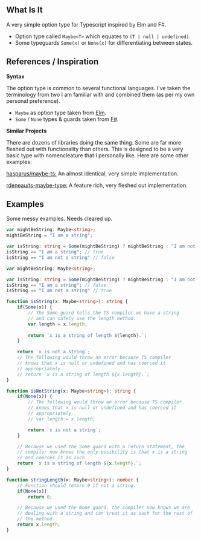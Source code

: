 ## What Is It

A very simple option type for Typescript inspired by Elm and F#.
- Option type called `Maybe<T>` which equates to `(T | null | undefined)`.
- Some typeguards `Some(x)` or `None(x)` for differentiating between states.

## References / Inspiration

**Syntax**

The option type is common to several functional languages. I've taken the
terminology from two I am familiar with and combined them (as per my own
personal preference).
- ```Maybe``` as option type taken from [Elm](https://package.elm-lang.org/packages/elm/core/latest/Maybe).
- ```Some``` / ```None``` types & guards taken from [F#](https://learn.microsoft.com/en-us/dotnet/fsharp/language-reference/options).

**Similar Projects**

There are dozens of libraries doing the same thing. Some are far more fleshed out with
functionality than others. This is designed to be a very basic type with nomencleature
that I personally like. Here are some other examples:

[hasparus/maybe-ts:](https://github.com/hasparus/maybe-ts) An almost identical, very simple implementation.

[rdeneau/ts-maybe-type:](https://github.com/rdeneau/ts-maybe-type) A feature rich, very fleshed out implementation.

## Examples

Some messy examples. Needs cleared up. 

```typescript
var mightBeString: Maybe<string>;
mightBeString = "I am a string";

var isString: string = Some(mightBeString) ? mightBeString : "I am not a string";
isString == "I am a string"; // true
isString == "I am not a string" // false
```

```typescript
var mightBeString: Maybe<string>;

var isString: string = Some(mightBeString) ? mightBeString : "I am not a string";
isString == "I am a string"; // false
isString == "I am not a string" // true
```

```typescript
function isString(x: Maybe<string>): string {
    if(Some(x)) {
        // The Some guard tells the TS compiler we have a string 
        // and can safely use the length method.
        var length = x.length;
        
        return `x is a string of length ${length}.`;
    }

    return `x is not a string`;
    // The following would throw an error because TS compiler
    // knows that x is null or undefined and has coerced it 
    // appropriately.
    // return `x is a string of length ${x.length}.`;
}

function isNotString(x: Maybe<string>): string {
    if(None(x)) {
        // The following would throw an error because TS compiler
        // knows that x is null or undefined and has coerced it 
        // appropriately.
        // var length = x.length;

        return `x is not a string`;
    }

    // Because we used the Some guard with a return statement, the
    // compiler now knows the only posibility is that x is a string
    // and coerces it as such.
    return `x is a string of length ${x.length}.`;
}

function stringLength(x: Maybe<string>): number {
    // Function should return 0 if not a string.
    if(None(x))
        return 0;

    // Because we used the None guard, the compiler now knows we are
    // dealing with a string and can treat it as such for the rest of
    // the method.
    return x.length;
}

```